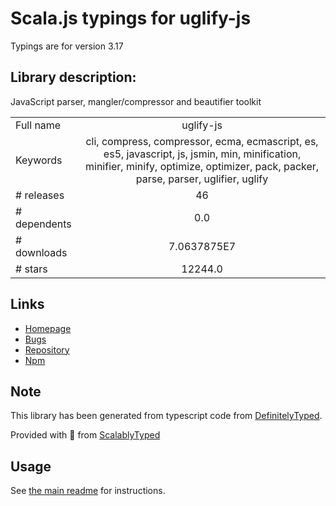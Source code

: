 
# Scala.js typings for uglify-js

Typings are for version 3.17

## Library description:
JavaScript parser, mangler/compressor and beautifier toolkit

|                    |                 |
| ------------------ | :-------------: |
| Full name          | uglify-js |
| Keywords           | cli, compress, compressor, ecma, ecmascript, es, es5, javascript, js, jsmin, min, minification, minifier, minify, optimize, optimizer, pack, packer, parse, parser, uglifier, uglify |
| # releases         | 46 |
| # dependents       | 0.0 |
| # downloads        | 7.0637875E7 |
| # stars            | 12244.0 |

## Links
- [Homepage](https://github.com/mishoo/UglifyJS#readme)
- [Bugs](https://github.com/mishoo/UglifyJS/issues)
- [Repository](https://github.com/mishoo/UglifyJS)
- [Npm](https://www.npmjs.com/package/uglify-js)
    


## Note
This library has been generated from typescript code from [DefinitelyTyped](https://definitelytyped.org).

Provided with :purple_heart: from [ScalablyTyped](https://github.com/oyvindberg/ScalablyTyped)

## Usage
See [the main readme](../../readme.md) for instructions.



